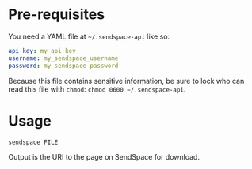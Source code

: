 # Pre-requisites

You need a YAML file at `~/.sendspace-api` like so:

```yaml
api_key: my_api_key
username: my_sendspace_username
password: my-sendspace-password
```

Because this file contains sensitive information, be sure to lock who can read this file with `chmod`: `chmod 0600 ~/.sendspace-api`.

# Usage

```sh
sendspace FILE
```

Output is the URI to the page on SendSpace for download.
